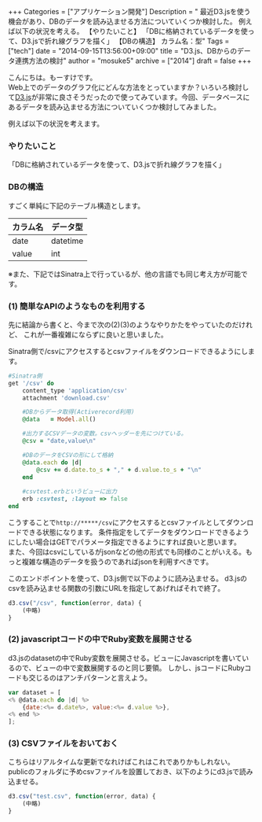 +++
Categories = ["アプリケーション開発"]
Description = " 最近D3.jsを使う機会があり、DBのデータを読み込ませる方法についていくつか検討した。 例えば以下の状況を考える。 【やりたいこと】 「DBに格納されているデータを使って、D3.jsで折れ線グラフを描く」  【DBの構造】 カラム名：型"
Tags = ["tech"]
date = "2014-09-15T13:56:00+09:00"
title = "D3.js、DBからのデータ連携方法の検討"
author = "mosuke5"
archive = ["2014"]
draft = false
+++

こんにちは。もーすけです。  
Web上でのデータのグラフ化にどんな方法をとっていますか？いろいろ検討して[D3.js](https://d3js.org/)が非常に良さそうだったので使ってみています。今回、データベースにあるデータを読み込ませる方法についていくつか検討してみました。

例えば以下の状況を考えます。
<!--more-->

### やりたいこと
「DBに格納されているデータを使って、D3.jsで折れ線グラフを描く」

### DBの構造
すごく単純に下記のテーブル構造とします。

|カラム名  |データ型  |
|---|---|
|date  |datetime  |
|value  |int  |

※また、下記ではSinatra上で行っているが、他の言語でも同じ考え方が可能です。

### (1) 簡単なAPIのようなものを利用する</h3>
先に結論から書くと、今まで次の(2)(3)のようなやりかたをやっていたのだけれど、
これが一番複雑にならずに良いと思いました。

Sinatra側で/csvにアクセスするとcsvファイルをダウンロードできるようにします。

```ruby
#Sinatra側
get '/csv' do
    content_type 'application/csv'
    attachment 'download.csv'

    #DBからデータ取得(Activerecord利用)
    @data   = Model.all()

    #出力するCSVデータの変数。csvヘッダーを先につけている。
    @csv = "date,value\n"

    #DBのデータをCSVの形にして格納
    @data.each do |d|
        @csv += d.date.to_s + "," + d.value.to_s + "\n"
    end
    
    #csvtest.erbというビューに出力
    erb :csvtest, :layout => false
end
```

こうすることで`http://*****/csv`にアクセスするとcsvファイルとしてダウンロードできる状態になります。
条件指定をしてデータをダウンロードできるようにしたい場合はGETでパラメータ指定できるようにすれば良いと思います。  
また、今回はcsvにしているがjsonなどの他の形式でも同様のことがいえる。もっと複雑な構造のデータを扱うのであればjsonを利用すべきです。

このエンドポイントを使って、D3.js側で以下のように読み込ませる。
d3.jsのcsvを読み込ませる関数の引数にURLを指定してあげればそれで終了。

```javascript
d3.csv("/csv", function(error, data) {
    (中略)
}
```

### (2) javascriptコードの中でRuby変数を展開させる
d3.jsのdatasetの中でRuby変数を展開させる。ビューにJavascriptを書いているので、ビューの中で変数展開するのと同じ要領。
しかし、jsコードにRubyコードも交じるのはアンチパターンと言えよう。

```javascript
var dataset = [
<% @data.each do |d| %>
    {date:<%= d.date%>, value:<%= d.value %>},
<% end %>
];
```

### (3) CSVファイルをおいておく
こちらはリアルタイムな更新でなれけばこれはこれでありかもしれない。
publicのフォルダに予めcsvファイルを設置しておき、以下のようにd3.jsで読み込ませる。

```javascript
d3.csv("test.csv", function(error, data) {
    (中略)
}
```